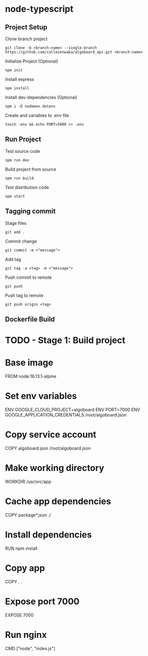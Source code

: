 # node-typescript

## Project Setup
Clone branch project
```
git clone -b <branch-name> --single-branch https://github.com/callezenwaka/algoboard_api.git <branch-name>
```
Initialize Project (Optional)
```
npm init
```
Install express
```
npm install
```
Install dev-dependencies (Optional)
```
npm i -D nodemon dotenv
```
Create and variables to .env file
```
touch .env && echo PORT=5000 >> .env
```

## Run Project
Test source code
```
npm run dev
```
Build project from source
```
npm run build
```
Test distribution code
```
npm start
```

## Tagging commit
Stage files
```
git add .
```
Commit change
```
git commit -m <"message">
```
Add tag
```
git tag -a <tag> -m <"message">
```
Push commit to remote
```
git push
```
Push tag to remote
```
git push origin <tag>
```

## Dockerfile Build
# TODO - Stage 1: Build project
# Base image
FROM node:16.13.1-alpine

# Set env variables
ENV GOOGLE_CLOUD_PROJECT=algoboard
ENV PORT=7000
ENV GOOGLE_APPLICATION_CREDENTIALS /root/algoboard.json

# Copy service account
COPY algoboard.json /root/algoboard.json

# Make working directory
WORKDIR /usr/src/app

# Cache app dependencies
COPY package*.json ./

# Install dependencies
RUN npm install

# Copy app
COPY . .

# Expose port 7000
EXPOSE 7000

# Run nginx
CMD ["node", "index.js"]